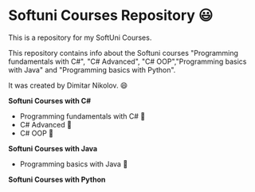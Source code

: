 # Softuni Courses Repository 😃
This is a repository for my SoftUni Courses.

This repository contains info about the Softuni courses "Programming fundamentals with C#", "C# Advanced", "C# OOP","Programming basics with Java" and "Programming basics with Python".

It was created by Dimitar Nikolov. 😄

**Softuni Courses with C#**
- Programming fundamentals with C# 💓
- C# Advanced 💓
- C# OOP 💓

**Softuni Courses with Java**
- Programming basics with Java 💓


**Softuni Courses with Python**

